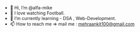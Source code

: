 - 👋 Hi, I’m @alfa-mike
- 👀 I love watching Football.
- 🌱 I’m currently learning - DSA , Web-Development.
- 📫 How to reach me => mail me  : mehraankit100@gmail.com

<!---
alfa-mike/alfa-mike is a ✨ special ✨ repository because its `README.md` (this file) appears on your GitHub profile.
You can click the Preview link to take a look at your changes.
--->
